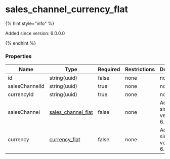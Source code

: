 
# sales_channel_currency_flat

{% hint style="info" %}

Added since version: 6.0.0.0

{% endhint %}

### Properties

|Name|Type|Required|Restrictions|Description|
|---|---|---|---|---|
|id|string(uuid)|false|none|none|
|salesChannelId|string(uuid)|true|none|none|
|currencyId|string(uuid)|true|none|none|
|salesChannel|[sales_channel_flat](/schema/sales_channel_flat.md)|false|none|Added since version: 6.0.0.0|
|currency|[currency_flat](/schema/currency_flat.md)|false|none|Added since version: 6.0.0.0|
